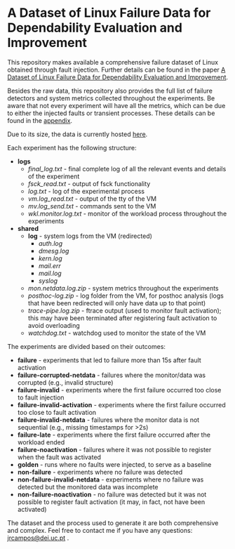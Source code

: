 # A Dataset of Linux Failure Data for Dependability Evaluation and Improvement

This repository makes available a comprehensive failure dataset of Linux obtained through fault injection. Further details can be found in the paper [A Dataset of Linux Failure Data for Dependability Evaluation and Improvement](https://ieeexplore.ieee.org/document/9833839).

Besides the raw data, this repository also provides the full list of failure detectors and system metrics collected throughout the experiments. Be aware that not every experiment will have all the metrics, which can be due to either the injected faults or transient processes. These details can be found in the [appendix](./appendix.pdf).

Due to its size, the data is currently hosted [here](https://deiucpt-my.sharepoint.com/:f:/g/personal/jrcampos_dei_uc_pt/EpiYpLzRsG9MlxzGHyh9kt4BtwPXRsEA2YMNlGUHiTbmWQ?e=vLEstb).

Each experiment has the following structure:

- **logs**
  - *final_log.txt* - final complete log of all the relevant events and details of the experiment
  - *fsck_read.txt* - output of fsck functionality
  - *log.txt* - log of the experimental process
  - *vm.log_read.txt* - output of the tty of the VM
  - *mv.log_send.txt* - commands sent to the VM
  - *wkl.monitor.log.txt* - monitor of the workload process throughout the experiments
- **shared**
  - **log** - system logs from the VM (redirected)
    - *auth.log*
    - *dmesg.log*
    - *kern.log*
    - *mail.err*
    - *mail.log*
    - *syslog*
  - *mon.netdata.log.zip* - system metrics throughout the experiments
  - *posthoc-log.zip* - log folder from the VM, for posthoc analysis (logs that have been redirected will only have data up to that point)
  - *trace-pipe.log.zip* - ftrace output (used to monitor fault activation); this may have been terminated after registering fault activation to avoid overloading
  - *watchdog.txt* - watchdog used to monitor the state of the VM

The experiments are divided based on their outcomes:

- **failure** - experiments that led to failure more than 15s after fault activation
- **failure-corrupted-netdata** - failures where the monitor/data was corrupted (e.g., invalid structure)
- **failure-invalid** - experiments where the first failure occurred too close to fault injection
- **failure-invalid-activation** - experiments where the first failure occurred too close to fault activation
- **failure-invalid-netdata** - failures where the monitor data is not sequential (e.g., missing timestamps for >2s)
- **failure-late** - experiments where the first failure occurred after the workload ended
- **failure-noactivation** - failures where it was not possible to register when the fault was activated
- **golden** - runs where no faults were injected, to serve as a baseline
- **non-failure** - experiments where no failure was detected
- **non-failure-invalid-netdata** - experiments where no failure was detected but the monitored data was incomplete
- **non-failure-noactivation** - no failure was detected but it was not possible to register fault activation (it may, in fact, not have been activated)

The dataset and the process used to generate it are both comprehensive and complex. Feel free to contact me if you have any questions: jrcampos@dei.uc.pt .
